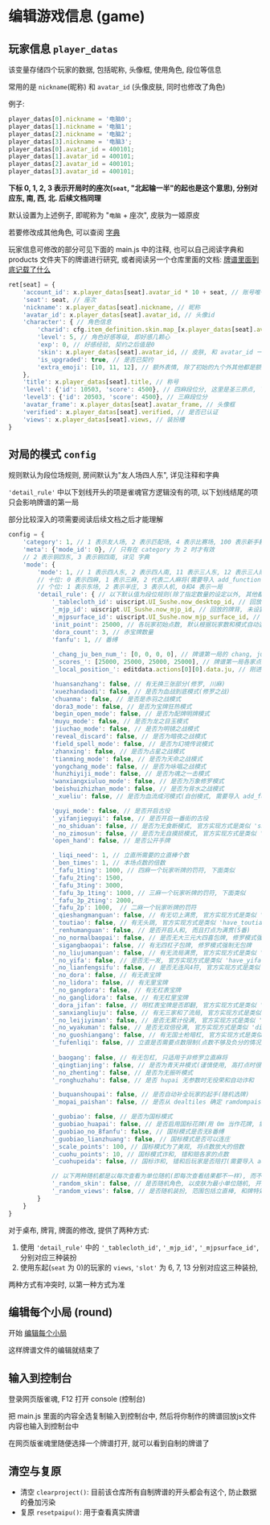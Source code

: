 # 编辑游戏信息 (game)

## 玩家信息 `player_datas`

该变量存储四个玩家的数据, 包括昵称, 头像框, 使用角色, 段位等信息

常用的是 `nickname`(昵称) 和 `avatar_id` (头像皮肤, 同时也修改了角色)

例子:

```js
player_datas[0].nickname = '电脑0';
player_datas[1].nickname = '电脑1';
player_datas[2].nickname = '电脑2';
player_datas[3].nickname = '电脑3';
player_datas[0].avatar_id = 400101;
player_datas[1].avatar_id = 400101;
player_datas[2].avatar_id = 400101;
player_datas[3].avatar_id = 400101;
```

**下标 0, 1, 2, 3 表示开局时的座次(`seat`, "北起输一半"的起也是这个意思), 分别对应东, 南, 西, 北. 后续文档同理**

默认设置为上述例子, 即昵称为 "`电脑` + 座次", 皮肤为一姬原皮

若要修改成其他角色, 可以查阅 [字典](0_字典.md)

玩家信息可修改的部分可见下面的 main.js 中的注释, 也可以自己阅读字典和 products 文件夹下的牌谱进行研究,
或者阅读另一个仓库里面的文档: [牌谱里面到底记载了什么](https://github.com/Fat-pig-Cui/misc-code/tree/main/doc/%E7%89%8C%E8%B0%B1%E9%87%8C%E9%9D%A2%E5%88%B0%E5%BA%95%E8%AE%B0%E8%BD%BD%E4%BA%86%E4%BB%80%E4%B9%88)

```js
ret[seat] = {
    'account_id': x.player_datas[seat].avatar_id * 10 + seat, // 账号唯一id, 这里没什么用随便设的
    'seat': seat, // 座次
    'nickname': x.player_datas[seat].nickname, // 昵称
    'avatar_id': x.player_datas[seat].avatar_id, // 头像id
    'character': { // 角色信息
        'charid': cfg.item_definition.skin.map_[x.player_datas[seat].avatar_id].character_id, // 角色id
        'level': 5, // 角色好感等级, 即好感几颗心
        'exp': 0, // 好感经验, 契约之后值是0
        'skin': x.player_datas[seat].avatar_id, // 皮肤, 和 avatar_id 一样
        'is_upgraded': true, // 是否已契约
        'extra_emoji': [10, 11, 12], // 额外表情, 除了初始的九个外其他都是额外表情, 包括契约后的三个
    },
    'title': x.player_datas[seat].title, // 称号
    'level': {'id': 10503, 'score': 4500}, // 四麻段位分, 这里是圣三原点, 下同
    'level3': {'id': 20503, 'score': 4500}, // 三麻段位分
    'avatar_frame': x.player_datas[seat].avatar_frame, // 头像框
    'verified': x.player_datas[seat].verified, // 是否已认证
    'views': x.player_datas[seat].views, // 装扮槽
}
```

## 对局的模式 `config`

规则默认为段位场规则, 房间默认为"友人场四人东", 详见注释和字典

`'detail_rule'` 中以下划线开头的项是雀魂官方逻辑没有的项, 以下划线结尾的项只会影响牌谱的第一局

部分比较深入的项需要阅读后续文档之后才能理解

```js
config = {
    'category': 1, // 1 表示友人场, 2 表示匹配场, 4 表示比赛场, 100 表示新手教程
    'meta': {'mode_id': 0}, // 只有在 category 为 2 时才有效
    // 2 表示铜四东, 3 表示铜四南, 详见 字典
    'mode': {
        'mode': 1, // 1 表示四人东, 2 表示四人南, 11 表示三人东, 12 表示三人南
        // 十位: 0 表示四麻, 1 表示三麻, 2 代表二人麻将(需要导入 add_function.js)
        // 个位: 1 表示东场, 2 表示半庄, 3 表示人机, 0和4 表示一局
        'detail_rule': { // 以下默认值为段位规则(除了指定数量的设定以外, 其他都默认 false)
            '_tablecloth_id': uiscript.UI_Sushe.now_desktop_id, // 回放的桌布, 未设置时为原来的桌布 
            '_mjp_id': uiscript.UI_Sushe.now_mjp_id, // 回放的牌背, 未设置时为原来的牌背
            '_mjpsurface_id': uiscript.UI_Sushe.now_mjp_surface_id, // 回放的牌面, 未设置时为原来的牌面
            'init_point': 25000, // 各玩家初始点数, 默认根据玩家数和模式自动选择, 比下面的 '_scores_' 优先级低
            'dora_count': 3, // 赤宝牌数量
            'fanfu': 1, // 番缚
            
            '_chang_ju_ben_num_': [0, 0, 0, 0], // 牌谱第一局的 chang, ju, ben 和场供中的立直棒个数(最后一个参数可以省略)
            '_scores_': [25000, 25000, 25000, 25000], // 牌谱第一局各家点数, 比上面的 'init_point' 优先级高
            '_local_position_': editdata.actions[0][0].data.ju, // 刚进入牌谱的主视角, 默认为第一局的庄家

            'huansanzhang': false, // 有无换三张部分(修罗, 川麻)
            'xuezhandaodi': false, // 是否为血战到底模式(修罗之战)
            'chuanma': false, // 是否是赤羽之战模式
            'dora3_mode': false, // 是否为宝牌狂热模式
            'begin_open_mode': false, // 是否为配牌明牌模式
            'muyu_mode': false, // 是否为龙之目玉模式
            'jiuchao_mode': false, // 是否为明镜之战模式
            'reveal_discard': false, // 是否为暗夜之战模式
            'field_spell_mode': false, // 是否为幻境传说模式
            'zhanxing': false, // 是否为占星之战模式
            'tianming_mode': false, // 是否为天命之战模式
            'yongchang_mode': false, // 是否为咏唱之战模式
            'hunzhiyiji_mode': false, // 是否为魂之一击模式
            'wanxiangxiuluo_mode': false, // 是否为万象修罗模式
            'beishuizhizhan_mode': false, // 是否为背水之战模式
            '_xueliu': false, // 是否为血流成河模式(自创模式, 需要导入 add_function.js)

            'guyi_mode': false, // 是否开启古役
            '_yifanjieguyi': false, // 是否开启一番街的古役
            '_no_shiduan': false, // 是否为无食断模式, 官方实现方式是类似 'shiduan': true,
            '_no_zimosun': false, // 是否为无自摸损模式, 官方实现方式是类似 'have_zimosun': true,
            'open_hand': false, // 是否公开手牌

            '_liqi_need': 1, // 立直所需要的立直棒个数
            '_ben_times': 1, // 本场点数的倍数
            '_fafu_1ting': 1000, // 四麻一个玩家听牌的罚符, 下面类似
            '_fafu_2ting': 1500,
            '_fafu_3ting': 3000,
            '_fafu_3p_1ting': 1000, // 三麻一个玩家听牌的罚符, 下面类似
            '_fafu_3p_2ting': 2000,
            '_fafu_2p': 1000,  // 二麻一个玩家听牌的罚符
            '_qieshangmanguan': false, // 有无切上满贯, 官方实现方式是类似 'have_qieshangmanguan': false,
            '_toutiao': false, // 有无头跳, 官方实现方式是类似 'have_toutiao': false,
            '_renhumanguan': false, // 是否开启人和, 而且打点为满贯(5番)
            '_no_normalbaopai': false, // 是否无大三元大四喜包牌, 修罗模式强制无包牌
            '_sigangbaopai': false, // 有无四杠子包牌, 修罗模式强制无包牌
            '_no_liujumanguan': false, // 有无流局满贯, 官方实现方式是类似 'have_liujumanguan': true,
            '_no_yifa': false, // 是否无一发, 官方实现方式是类似 'have_yifa': true,
            '_no_lianfengsifu': false, // 是否无连风4符, 官方实现方式是类似 'disable_double_wind_four_fu': false,
            '_no_dora': false, // 有无表宝牌
            '_no_lidora': false, // 有无里宝牌
            '_no_gangdora': false, // 有无杠表宝牌
            '_no_ganglidora': false, // 有无杠里宝牌
            '_dora_jifan': false, // 明杠表宝牌是否即翻, 官方实现方式是类似 'ming_dora_immediately_open': false,
            '_sanxiangliuju': false, // 有无三家和了流局, 官方实现方式是类似 'have_sanjiahele': false,
            '_no_leijiyiman': false, // 是否无累计役满, 官方实现方式是类似 'disable_leijiyiman': false,
            '_no_wyakuman': false, // 是否无双倍役满, 官方实现方式是类似 'disable_double_yakuman': false,
            '_no_guoshiangang': false, // 有无国士枪暗杠, 官方实现方式是类似 'disable_angang_guoshi': false,
            '_fufenliqi': false, // 立直是否需要点数限制(点数不够及负分的情况是否能立直)
            
            '_baogang': false, // 有无包杠, 只适用于非修罗立直麻将
            '_qingtianjing': false, // 是否为青天井模式(谨慎使用, 高打点时很容易崩溃, 并取消包牌)
            '_no_zhenting': false, // 是否为无振听模式
            '_ronghuzhahu': false, // 是否 hupai 无参数时无役荣和自动诈和

            '_buquanshoupai': false, // 是否自动补全玩家的起手(随机选牌)
            '_mopai_paishan': false, // 是否从 dealtiles 确定 ramdompaishan 的 paishanhead (只能是无人鸣牌的情况下)

            '_guobiao': false, // 是否为国标模式
            '_guobiao_huapai': false, // 是否启用国标花牌(用 0m 当作花牌, 需要导入 add_function.js)
            '_guobiao_no_8fanfu': false, // 国标模式是否无8番缚
            '_guobiao_lianzhuang': false, // 国标模式是否可以连庄
            '_scale_points': 100, // 国标模式为了美观, 将点数放大的倍数
            '_cuohu_points': 10, // 国标模式诈和, 错和赔各家的点数
            '_cuohupeida': false, // 国标诈和, 错和后玩家是否陪打(需要导入 add_function.js)

            // 以下两种随机都是以每次查看为单位随机(即每次查看结果都不一样), 而不是以牌谱对局为单位随机
            '_random_skin': false, // 是否随机角色, 以皮肤为最小单位随机, 开启此选项后设置的角色皮肤均无效
            '_random_views': false, // 是否随机装扮, 范围包括立直棒, 和牌特效, 立直特效, 头像框, 桌布, 称号, 开启此选项后设置的对应装扮均无效
        }
    }
}
```

对于桌布, 牌背, 牌面的修改, 提供了两种方式:

1. 使用 `'detail_rule'` 中的 `'_tablecloth_id'`, `'_mjp_id'`, `'_mjpsurface_id'`, 分别对应三种装扮
2. 使用东起(`seat` 为 0)的玩家的 `views`, `'slot'` 为 6, 7, 13 分别对应这三种装扮,

两种方式有冲突时, 以第一种方式为准

## 编辑每个小局 (round)

开始 [编辑每个小局](2_编辑每个小局.md)

这样牌谱文件的编辑就结束了

## 输入到控制台

登录网页版雀魂, F12 打开 console (控制台)

把 main.js 里面的内容全选复制输入到控制台中, 然后将你制作的牌谱回放js文件内容也输入到控制台中

在网页版雀魂里随便选择一个牌谱打开, 就可以看到自制的牌谱了

## 清空与复原

- 清空 `clearproject()`: 目前该仓库所有自制牌谱的开头都会有这个, 防止数据的叠加污染
- 复原 `resetpaipu()`: 用于查看真实牌谱
